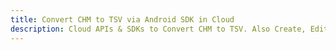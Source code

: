 ---title: Convert CHM to TSV via Android SDK in Clouddescription: Cloud APIs & SDKs to Convert CHM to TSV. Also Create, Edit & Render Microsoft Word & OpenOffice documents in the Cloud.---